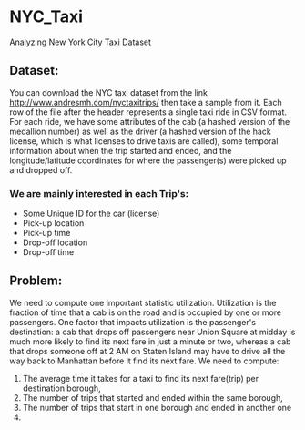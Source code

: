 # NYC_Taxi
Analyzing New York City Taxi Dataset

## Dataset:
You can download the NYC taxi dataset from the link http://www.andresmh.com/nyctaxitrips/ then take
a sample from it. Each row of the file after the header represents a single taxi ride in CSV format. For
each ride, we have some attributes of the cab (a hashed version of the medallion number) as well as the
driver (a hashed version of the hack license, which is what licenses to drive taxis are called), some
temporal information about when the trip started and ended, and the longitude/latitude coordinates for
where the passenger(s) were picked up and dropped off.

### We are mainly interested in each Trip's:
- Some Unique ID for the car (license)
- Pick-up location
- Pick-up time
- Drop-off location
- Drop-off time

## Problem:
We need to compute one important statistic utilization. Utilization is the fraction of time that a cab is on
the road and is occupied by one or more passengers. One factor that impacts utilization is the
passenger's destination: a cab that drops off passengers near Union Square at midday is much more
likely to find its next fare in just a minute or two, whereas a cab that drops someone off at 2 AM on Staten Island may
have to drive all the way back to Manhattan before it find its next fare.
We need to compute:

1. The average time it takes for a taxi to find its next fare(trip) per destination borough,
2. The number of trips that started and ended within the same borough,
3. The number of trips that start in one borough and ended in another one
4. 
